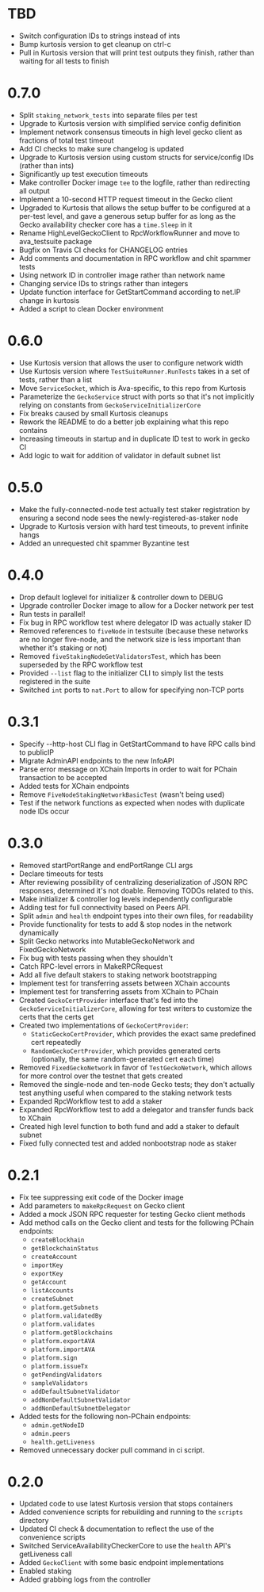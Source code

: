 # TBD
* Switch configuration IDs to strings instead of ints
* Bump kurtosis version to get cleanup on ctrl-c
* Pull in Kurtosis version that will print test outputs they finish, rather than waiting for all tests to finish

# 0.7.0
* Split `staking_network_tests` into separate files per test
* Upgrade to Kurtosis version with simplified service config definition
* Implement network consensus timeouts in high level gecko client as fractions of total test timeout
* Add CI checks to make sure changelog is updated
* Upgrade to Kurtosis version using custom structs for service/config IDs (rather than ints)
* Significantly up test execution timeouts
* Make controller Docker image `tee` to the logfile, rather than redirecting all output
* Implement a 10-second HTTP request timeout in the Gecko client
* Upgraded to Kurtosis that allows the setup buffer to be configured at a per-test level, and gave a generous setup buffer for as long as the Gecko availability checker core has a `time.Sleep` in it
* Rename HighLevelGeckoClient to RpcWorkflowRunner and move to ava_testsuite package
* Bugfix on Travis CI checks for CHANGELOG entries
* Add comments and documentation in RPC workflow and chit spammer tests
* Using network ID in controller image rather than network name
* Changing service IDs to strings rather than integers
* Update function interface for GetStartCommand according to net.IP change in kurtosis
* Added a script to clean Docker environment

# 0.6.0
* Use Kurtosis version that allows the user to configure network width
* Use Kurtosis version where `TestSuiteRunner.RunTests` takes in a set of tests, rather than a list
* Move `ServiceSocket`, which is Ava-specific, to this repo from Kurtosis
* Parameterize the `GeckoService` struct with ports so that it's not implicitly relying on constants from `GeckoServiceInitializerCore`
* Fix breaks caused by small Kurtosis cleanups
* Rework the README to do a better job explaining what this repo contains
* Increasing timeouts in startup and in duplicate ID test to work in gecko CI
* Add logic to wait for addition of validator in default subnet list

# 0.5.0
* Make the fully-connected-node test actually test staker registration by ensuring a second node sees the newly-registered-as-staker node
* Upgrade to Kurtosis version with hard test timeouts, to prevent infinite hangs
* Added an unrequested chit spammer Byzantine test

# 0.4.0
* Drop default loglevel for initializer & controller down to DEBUG
* Upgrade controller Docker image to allow for a Docker network per test
* Run tests in parallel!
* Fix bug in RPC workflow test where delegator ID was actually staker ID
* Removed references to `fiveNode` in testsuite (because these networks are no longer five-node, and the network size is less important than whether it's staking or not)
* Removed `fiveStakingNodeGetValidatorsTest`, which has been superseded by the RPC workflow test
* Provided `--list` flag to the initializer CLI to simply list the tests registered in the suite
* Switched `int` ports to `nat.Port` to allow for specifying non-TCP ports

# 0.3.1
* Specify --http-host CLI flag in GetStartCommand to have RPC calls bind to publicIP
* Migrate AdminAPI endpoints to the new InfoAPI
* Parse error message on XChain Imports in order to wait for PChain transaction to be accepted
* Added tests for XChain endpoints
* Remove `FiveNodeStakingNetworkBasicTest` (wasn't being used)
* Test if the network functions as expected when nodes with duplicate node IDs occur

# 0.3.0
* Removed startPortRange and endPortRange CLI args
* Declare timeouts for tests
* After reviewing possibility of centralizing deserialization of JSON RPC responses, determined it's not doable. Removing TODOs related to this.
* Make initializer & controller log levels independently configurable
* Adding test for full connectivity based on Peers API.
* Split `admin` and `health` endpoint types into their own files, for readability
* Provide functionality for tests to add & stop nodes in the network dynamically
* Split Gecko networks into MutableGeckoNetwork and FixedGeckoNetwork
* Fix bug with tests passing when they shouldn't
* Catch RPC-level errors in MakeRPCRequest
* Add all five default stakers to staking network bootstrapping
* Implement test for transferring assets between XChain accounts
* Implement test for transferring assets from XChain to PChain
* Created `GeckoCertProvider` interface that's fed into the `GeckoServiceInitializerCore`, allowing for test writers to customize the certs that the certs get
* Created two implementations of `GeckoCertProvider`:
    * `StaticGeckoCertProvider`, which provides the exact same predefined cert repeatedly
    * `RandomGeckoCertProvider`, which provides generated certs (optionally, the same random-generated cert each time)
* Removed `FixedGeckoNetwork` in favor of `TestGeckoNetwork`, which allows for more control over the testnet that gets created
* Removed the single-node and ten-node Gecko tests; they don't actually test anything useful when compared to the staking network tests
* Expanded RpcWorkflow test to add a staker
* Expanded RpcWorkflow test to add a delegator and transfer funds back to XChain
* Created high level function to both fund and add a staker to default subnet
* Fixed fully connected test and added nonbootstrap node as staker

# 0.2.1
* Fix tee suppressing exit code of the Docker image
* Add parameters to `makeRpcRequest` on Gecko client
* Added a mock JSON RPC requester for testing Gecko client methods
* Add method calls on the Gecko client and tests for the following PChain endpoints:
    * `createBlockhain`
    * `getBlockchainStatus`
    * `createAccount`
    * `importKey`
    * `exportKey`
    * `getAccount`
    * `listAccounts`
    * `createSubnet`
    * `platform.getSubnets`
    * `platform.validatedBy`
    * `platform.validates`
    * `platform.getBlockchains`
    * `platform.exportAVA`
    * `platform.importAVA`
    * `platform.sign`
    * `platform.issueTx`
    * `getPendingValidators`
    * `sampleValidators`
    * `addDefaultSubnetValidator`
    * `addNonDefaultSubnetValidator`
    * `addNonDefaultSubnetDelegator`
* Added tests for the following non-PChain endpoints:
    * `admin.getNodeID`
    * `admin.peers`
    * `health.getLiveness`
* Removed unnecessary docker pull command in ci script.

# 0.2.0
* Updated code to use latest Kurtosis version that stops containers
* Added convenience scripts for rebuilding and running to the `scripts` directory
* Updated CI check & documentation to reflect the use of the convenience scripts
* Switched ServiceAvailabilityCheckerCore to use the `health` API's getLiveness call
* Added `GeckoClient` with some basic endpoint implementations
* Enabled staking
* Added grabbing logs from the controller
